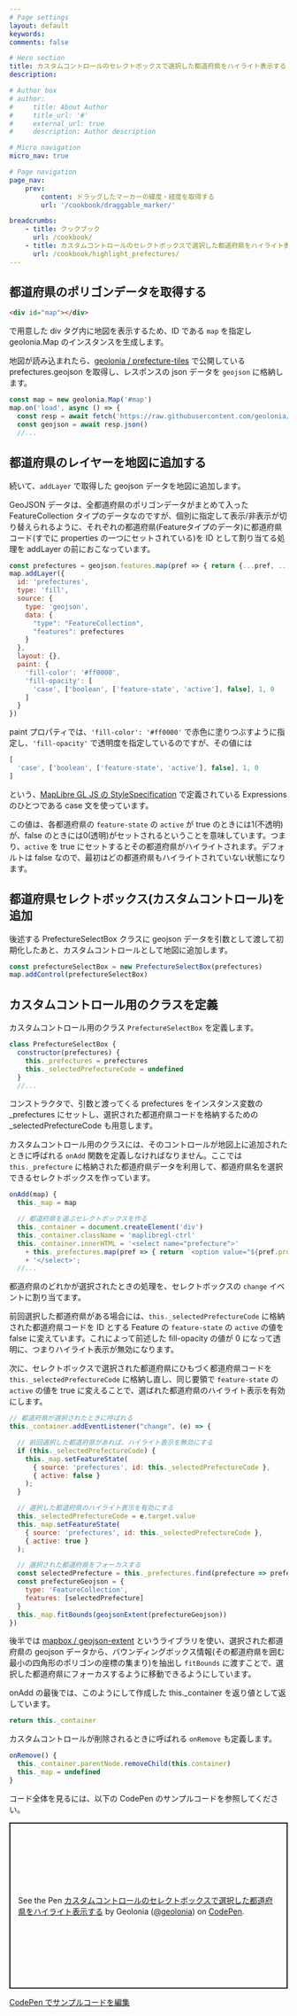 ```yaml
---
# Page settings
layout: default
keywords:
comments: false

# Hero section
title: カスタムコントロールのセレクトボックスで選択した都道府県をハイライト表示する
description:

# Author box
# author:
#     title: About Author
#     title_url: '#'
#     external_url: true
#     description: Author description

# Micro navigation
micro_nav: true

# Page navigation
page_nav:
    prev:
        content: ドラッグしたマーカーの緯度・経度を取得する
        url: '/cookbook/draggable_marker/'

breadcrumbs:
    - title: クックブック
      url: /cookbook/
    - title: カスタムコントロールのセレクトボックスで選択した都道府県をハイライト表示する
      url: /cookbook/highlight_prefectures/
---
```


## 都道府県のポリゴンデータを取得する

```html
<div id="map"></div>
```

で用意した div タグ内に地図を表示するため、ID である `map` を指定し geolonia.Map のインスタンスを生成します。

地図が読み込まれたら、[geolonia / prefecture-tiles](https://github.com/geolonia/prefecture-tiles) で公開している prefectures.geojson を取得し、レスポンスの json データを `geojson` に格納します。


```javascript
const map = new geolonia.Map('#map')
map.on('load', async () => {
  const resp = await fetch('https://raw.githubusercontent.com/geolonia/prefecture-tiles/master/prefectures.geojson')
  const geojson = await resp.json()
  //...
```

## 都道府県のレイヤーを地図に追加する

続いて、`addLayer` で取得した geojson データを地図に追加します。

GeoJSON データは、全都道府県のポリゴンデータがまとめて入った FeatureCollection タイプのデータなのですが、個別に指定して表示/非表示が切り替えられるように、それぞれの都道府県(Featureタイプのデータ)に都道府県コード(すでに properties の一つにセットされている)を ID として割り当てる処理を addLayer の前におこなっています。

```javascript
const prefectures = geojson.features.map(pref => { return {...pref, ...{id: pref.properties.code}}})
map.addLayer({
  id: 'prefectures',
  type: 'fill',
  source: {
    type: 'geojson',
    data: {
      "type": "FeatureCollection",
      "features": prefectures
    }
  },
  layout: {},
  paint: {
    'fill-color': '#ff0000',
    'fill-opacity': [
      'case', ['boolean', ['feature-state', 'active'], false], 1, 0
    ]
  }
})
```

paint プロパティでは、`'fill-color': '#ff0000'` で赤色に塗りつぶすように指定し、`'fill-opacity'` で透明度を指定しているのですが、その値には

```javascript
[
  'case', ['boolean', ['feature-state', 'active'], false], 1, 0
]
```

という、[MapLibre GL JS の StyleSpecification](https://maplibre.org/maplibre-gl-js-docs/style-spec/expressions/#case) で定義されている Expressions のひとつである case 文を使っています。

この値は、各都道府県の `feature-state` の `active` が true のときには1(不透明)が、false のときには0(透明)がセットされるということを意味しています。つまり、`active` を true にセットするとその都道府県がハイライトされます。デフォルトは false なので、最初はどの都道府県もハイライトされていない状態になります。

## 都道府県セレクトボックス(カスタムコントロール)を追加

後述する PrefectureSelectBox クラスに geojson データを引数として渡して初期化したあと、カスタムコントロールとして地図に追加します。

```javascript
const prefectureSelectBox = new PrefectureSelectBox(prefectures)
map.addControl(prefectureSelectBox)
```

## カスタムコントロール用のクラスを定義

カスタムコントロール用のクラス `PrefectureSelectBox` を定義します。

```javascript
class PrefectureSelectBox {
  constructor(prefectures) {
    this._prefectures = prefectures
    this._selectedPrefectureCode = undefined
  }
  //...
```

コンストラクタで、引数と渡ってくる prefectures をインスタンス変数の _prefectures にセットし、選択された都道府県コードを格納するための _selectedPrefectureCode も用意します。

カスタムコントロール用のクラスには、そのコントロールが地図上に追加されたときに呼ばれる `onAdd` 関数を定義しなければなりません。ここでは `this._prefecture` に格納された都道府県データを利用して、都道府県名を選択できるセレクトボックスを作っています。

```javascript
onAdd(map) {
  this._map = map

  // 都道府県を選ぶセレクトボックスを作る
  this._container = document.createElement('div')
  this._container.className = 'maplibregl-ctrl'
  this._container.innerHTML = '<select name="prefecture">'
    + this._prefectures.map(pref => { return `<option value="${pref.properties.code}">${pref.properties.name}</option>` })
    + '</select>';
  //...
```

都道府県のどれかが選択されたときの処理を、セレクトボックスの `change` イベントに割り当てます。

前回選択した都道府県がある場合には、`this._selectedPrefectureCode` に格納された都道府県コードを ID とする Feature の `feature-state` の `active` の値を false に変えています。これによって前述した fill-opacity の値が 0 になって透明に、つまりハイライト表示が無効になります。

次に、セレクトボックスで選択された都道府県にひもづく都道府県コードを `this._selectedPrefectureCode` に格納し直し、同じ要領で `feature-state` の `active` の値を true に変えることで、選ばれた都道府県のハイライト表示を有効にします。

```javascript
// 都道府県が選択されたときに呼ばれる
this._container.addEventListener("change", (e) => {

  // 前回選択した都道府県があれば、ハイライト表示を無効にする
  if (this._selectedPrefectureCode) {
    this._map.setFeatureState(
      { source: 'prefectures', id: this._selectedPrefectureCode },
      { active: false }
    );
  }

  // 選択した都道府県のハイライト表示を有効にする
  this._selectedPrefectureCode = e.target.value
  this._map.setFeatureState(
    { source: 'prefectures', id: this._selectedPrefectureCode },
    { active: true }
  );

  // 選択された都道府県をフォーカスする
  const selectedPrefecture = this._prefectures.find(prefecture => prefecture.properties.code === this._selectedPrefectureCode)
  const prefectureGeojson = {
    type: 'FeatureCollection',
    features: [selectedPrefecture]
  }
  this._map.fitBounds(geojsonExtent(prefectureGeojson))
})
```

後半では [mapbox / geojson-extent](https://github.com/mapbox/geojson-extent) というライブラリを使い、選択された都道府県の geojson データから、バウンディングボックス情報(その都道府県を囲む最小の四角形のポリゴンの座標の集まり)を抽出し `fitBounds` に渡すことで、選択した都道府県にフォーカスするように移動できるようにしています。

onAdd の最後では、このようにして作成した this._container を返り値として返しています。

```javascript
return this._container
```

カスタムコントロールが削除されるときに呼ばれる `onRemove` も定義します。

```javascript
onRemove() {
  this._container.parentNode.removeChild(this.container)
  this._map = undefined
}
```

コード全体を見るには、以下の CodePen のサンプルコードを参照してください。

<p class="codepen" data-height="300" data-default-tab="html,result" data-slug-hash="xxzLwGx" data-user="geolonia" style="height: 300px; box-sizing: border-box; display: flex; align-items: center; justify-content: center; border: 2px solid; margin: 1em 0; padding: 1em;">
  <span>See the Pen <a href="https://codepen.io/geolonia/pen/xxzLwGx">
  カスタムコントロールのセレクトボックスで選択した都道府県をハイライト表示する</a> by Geolonia (<a href="https://codepen.io/geolonia">@geolonia</a>)
  on <a href="https://codepen.io">CodePen</a>.</span>
</p>
<script async src="https://cpwebassets.codepen.io/assets/embed/ei.js"></script>

<a class="codepen" href="https://codepen.io/geolonia/pen/xxzLwGx" target="codepen"><i class="icon icon--codepen"></i> CodePen でサンプルコードを編集</a>

